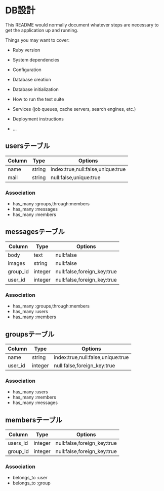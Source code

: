 # DB設計

This README would normally document whatever steps are necessary to get the
application up and running.

Things you may want to cover:

* Ruby version

* System dependencies

* Configuration

* Database creation

* Database initialization

* How to run the test suite

* Services (job queues, cache servers, search engines, etc.)

* Deployment instructions

* ...

## usersテーブル

|Column|Type|Options|
|------|----|-------|
|name|string|index:true,null:false,unique:true|
|mail|string|null:false,unique:true|

### Association
- has_many :groups,through:members
- has_many :messages
- has_many :members

## messagesテーブル
|Column|Type|Options|
|------|----|-------|
|body|text|null:false|
|images|string|null:false|
|group_id|integer|null:false,foreign_key:true|
|user_id|integer|null:false,foreign_key:true|

### Association
- has_many :groups,through:members
- has_many :users
- has_many :members

## groupsテーブル
|Column|Type|Options|
|------|----|-------|
|name|string|index:true,null:false,unique:true|
|user_id|integer|null:false,foreign_key:true|

### Association
- has_many :users
- has_many :members
- has_many :messages

## membersテーブル
|Column|Type|Options|
|------|----|-------|
|users_id|integer|null:false,foreign_key:true|
|group_id|integer|null:false,foreign_key:true|

### Association
- belongs_to :user
- belongs_to :group
